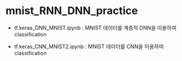 # mnist_RNN_DNN_practice

- tf.keras_DNN_MNIST.ipynb : MNIST 데이터를 계층적 DNN을 이용하여 classification

- tf.keras_CNN_MNIST2.ipynb : MNIST 데이터를 CNN을 이용하여 classification
